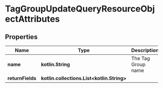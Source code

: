 
# TagGroupUpdateQueryResourceObjectAttributes

## Properties
| Name | Type | Description | Notes |
| ------------ | ------------- | ------------- | ------------- |
| **name** | **kotlin.String** | The Tag Group name |  |
| **returnFields** | **kotlin.collections.List&lt;kotlin.String&gt;** |  |  [optional] |



